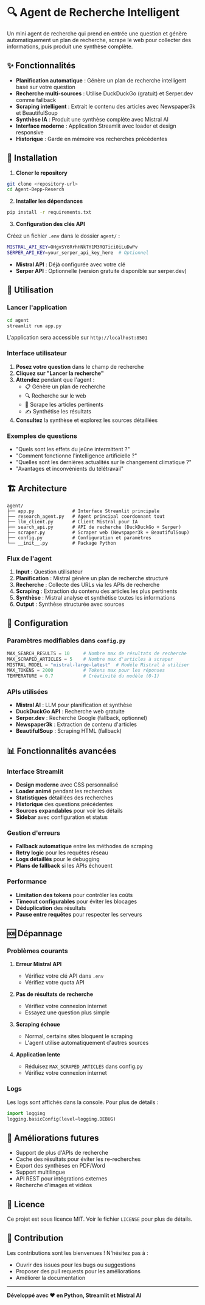 # 🔍 Agent de Recherche Intelligent

Un mini agent de recherche qui prend en entrée une question et génère automatiquement un plan de recherche, scrape le web pour collecter des informations, puis produit une synthèse complète.

## ✨ Fonctionnalités

- **Planification automatique** : Génère un plan de recherche intelligent basé sur votre question
- **Recherche multi-sources** : Utilise DuckDuckGo (gratuit) et Serper.dev comme fallback
- **Scraping intelligent** : Extrait le contenu des articles avec Newspaper3k et BeautifulSoup
- **Synthèse IA** : Produit une synthèse complète avec Mistral AI
- **Interface moderne** : Application Streamlit avec loader et design responsive
- **Historique** : Garde en mémoire vos recherches précédentes

## 🚀 Installation

1. **Cloner le repository**
```bash
git clone <repository-url>
cd Agent-Depp-Reserch
```

2. **Installer les dépendances**
```bash
pip install -r requirements.txt
```

3. **Configuration des clés API**

Créez un fichier `.env` dans le dossier `agent/` :
```bash
MISTRAL_API_KEY=OHgvSY6RrhHNkTY1M3RQ7ici0iLuDwPv
SERPER_API_KEY=your_serper_api_key_here  # Optionnel
```

- **Mistral API** : Déjà configurée avec votre clé
- **Serper API** : Optionnelle (version gratuite disponible sur serper.dev)

## 🎯 Utilisation

### Lancer l'application

```bash
cd agent
streamlit run app.py
```

L'application sera accessible sur `http://localhost:8501`

### Interface utilisateur

1. **Posez votre question** dans le champ de recherche
2. **Cliquez sur "Lancer la recherche"**
3. **Attendez** pendant que l'agent :
   - 📋 Génère un plan de recherche
   - 🔍 Recherche sur le web
   - 📰 Scrape les articles pertinents
   - ✍️ Synthétise les résultats
4. **Consultez** la synthèse et explorez les sources détaillées

### Exemples de questions

- "Quels sont les effets du jeûne intermittent ?"
- "Comment fonctionne l'intelligence artificielle ?"
- "Quelles sont les dernières actualités sur le changement climatique ?"
- "Avantages et inconvénients du télétravail"

## 🏗️ Architecture

```
agent/
├── app.py              # Interface Streamlit principale
├── research_agent.py   # Agent principal coordonnant tout
├── llm_client.py       # Client Mistral pour IA
├── search_api.py       # API de recherche (DuckDuckGo + Serper)
├── scraper.py          # Scraper web (Newspaper3k + BeautifulSoup)
├── config.py           # Configuration et paramètres
└── __init__.py         # Package Python
```

### Flux de l'agent

1. **Input** : Question utilisateur
2. **Planification** : Mistral génère un plan de recherche structuré
3. **Recherche** : Collecte des URLs via les APIs de recherche
4. **Scraping** : Extraction du contenu des articles les plus pertinents
5. **Synthèse** : Mistral analyse et synthétise toutes les informations
6. **Output** : Synthèse structurée avec sources

## 🔧 Configuration

### Paramètres modifiables dans `config.py`

```python
MAX_SEARCH_RESULTS = 10     # Nombre max de résultats de recherche
MAX_SCRAPED_ARTICLES = 5    # Nombre max d'articles à scraper
MISTRAL_MODEL = "mistral-large-latest"  # Modèle Mistral à utiliser
MAX_TOKENS = 2000           # Tokens max pour les réponses
TEMPERATURE = 0.7           # Créativité du modèle (0-1)
```

### APIs utilisées

- **Mistral AI** : LLM pour planification et synthèse
- **DuckDuckGo API** : Recherche web gratuite
- **Serper.dev** : Recherche Google (fallback, optionnel)
- **Newspaper3k** : Extraction de contenu d'articles
- **BeautifulSoup** : Scraping HTML (fallback)

## 📊 Fonctionnalités avancées

### Interface Streamlit

- **Design moderne** avec CSS personnalisé
- **Loader animé** pendant les recherches
- **Statistiques** détaillées des recherches
- **Historique** des questions précédentes
- **Sources expandables** pour voir les détails
- **Sidebar** avec configuration et status

### Gestion d'erreurs

- **Fallback automatique** entre les méthodes de scraping
- **Retry logic** pour les requêtes réseau
- **Logs détaillés** pour le debugging
- **Plans de fallback** si les APIs échouent

### Performance

- **Limitation des tokens** pour contrôler les coûts
- **Timeout configurables** pour éviter les blocages
- **Déduplication** des résultats
- **Pause entre requêtes** pour respecter les serveurs

## 🆘 Dépannage

### Problèmes courants

1. **Erreur Mistral API**
   - Vérifiez votre clé API dans `.env`
   - Vérifiez votre quota API

2. **Pas de résultats de recherche**
   - Vérifiez votre connexion internet
   - Essayez une question plus simple

3. **Scraping échoue**
   - Normal, certains sites bloquent le scraping
   - L'agent utilise automatiquement d'autres sources

4. **Application lente**
   - Réduisez `MAX_SCRAPED_ARTICLES` dans config.py
   - Vérifiez votre connexion internet

### Logs

Les logs sont affichés dans la console. Pour plus de détails :
```python
import logging
logging.basicConfig(level=logging.DEBUG)
```

## 🔮 Améliorations futures

- Support de plus d'APIs de recherche
- Cache des résultats pour éviter les re-recherches
- Export des synthèses en PDF/Word
- Support multilingue
- API REST pour intégrations externes
- Recherche d'images et vidéos

## 📄 Licence

Ce projet est sous licence MIT. Voir le fichier `LICENSE` pour plus de détails.

## 🤝 Contribution

Les contributions sont les bienvenues ! N'hésitez pas à :
- Ouvrir des issues pour les bugs ou suggestions
- Proposer des pull requests pour les améliorations
- Améliorer la documentation

---

**Développé avec ❤️ en Python, Streamlit et Mistral AI** 